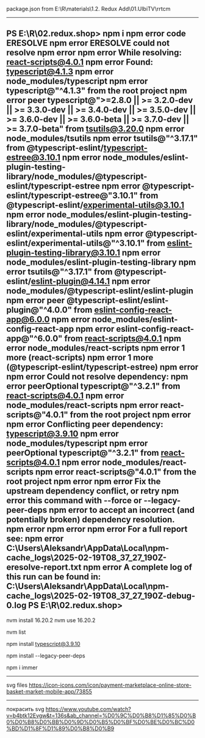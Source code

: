 package.json from E:\R\materials\1.2. Redux Add\01.UlbiTV\rrtcm

--------------
PS E:\R\02.redux.shop> npm i
npm error code ERESOLVE
npm error ERESOLVE could not resolve
npm error
npm error While resolving: react-scripts@4.0.1
npm error Found: typescript@4.1.3
npm error node_modules/typescript
npm error   typescript@"^4.1.3" from the root project
npm error   peer typescript@">=2.8.0 || >= 3.2.0-dev || >= 3.3.0-dev || >= 3.4.0-dev || >= 3.5.0-dev || >= 3.6.0-dev || >= 3.6.0-beta || >= 3.7.0-dev || >= 3.7.0-beta" from tsutils@3.20.0
npm error   node_modules/tsutils
npm error     tsutils@"^3.17.1" from @typescript-eslint/typescript-estree@3.10.1
npm error     node_modules/eslint-plugin-testing-library/node_modules/@typescript-eslint/typescript-estree
npm error       @typescript-eslint/typescript-estree@"3.10.1" from @typescript-eslint/experimental-utils@3.10.1
npm error       node_modules/eslint-plugin-testing-library/node_modules/@typescript-eslint/experimental-utils
npm error         @typescript-eslint/experimental-utils@"^3.10.1" from eslint-plugin-testing-library@3.10.1
npm error         node_modules/eslint-plugin-testing-library
npm error     tsutils@"^3.17.1" from @typescript-eslint/eslint-plugin@4.14.1
npm error     node_modules/@typescript-eslint/eslint-plugin
npm error       peer @typescript-eslint/eslint-plugin@"^4.0.0" from eslint-config-react-app@6.0.0
npm error       node_modules/eslint-config-react-app
npm error         eslint-config-react-app@"^6.0.0" from react-scripts@4.0.1
npm error         node_modules/react-scripts
npm error       1 more (react-scripts)
npm error     1 more (@typescript-eslint/typescript-estree)
npm error
npm error Could not resolve dependency:
npm error peerOptional typescript@"^3.2.1" from react-scripts@4.0.1
npm error node_modules/react-scripts
npm error   react-scripts@"4.0.1" from the root project
npm error
npm error Conflicting peer dependency: typescript@3.9.10
npm error node_modules/typescript
npm error   peerOptional typescript@"^3.2.1" from react-scripts@4.0.1
npm error   node_modules/react-scripts
npm error     react-scripts@"4.0.1" from the root project
npm error
npm error Fix the upstream dependency conflict, or retry
npm error this command with --force or --legacy-peer-deps
npm error to accept an incorrect (and potentially broken) dependency resolution.      
npm error
npm error
npm error For a full report see:
npm error C:\Users\Aleksandr\AppData\Local\npm-cache\_logs\2025-02-19T08_37_27_190Z-eresolve-report.txt
npm error A complete log of this run can be found in: C:\Users\Aleksandr\AppData\Local\npm-cache\_logs\2025-02-19T08_37_27_190Z-debug-0.log
PS E:\R\02.redux.shop>
-------------------

nvm install 16.20.2
nvm use 16.20.2

nvm list

npm install typescript@3.9.10

npm install --legacy-peer-deps

npm i immer

------------------

svg files
https://icon-icons.com/icon/payment-marketplace-online-store-basket-market-mobile-app/73855

--------------------
покрасить svg
https://www.youtube.com/watch?v=b4btk12Evgw&t=136s&ab_channel=%D0%9C%D0%B8%D1%85%D0%B0%D0%B8%D0%BB%D0%9D%D0%B5%D0%BF%D0%BE%D0%BC%D0%BD%D1%8F%D1%89%D0%B8%D0%B9


